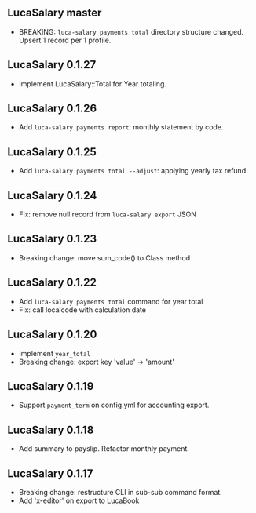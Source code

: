 ## LucaSalary master

* BREAKING: `luca-salary payments total` directory structure changed. Upsert 1 record per 1 profile.

## LucaSalary 0.1.27

* Implement LucaSalary::Total for Year totaling.

## LucaSalary 0.1.26

* Add `luca-salary payments report`: monthly statement by code.

## LucaSalary 0.1.25

* Add `luca-salary payments total --adjust`: applying yearly tax refund.

## LucaSalary 0.1.24

* Fix: remove null record from `luca-salary export` JSON

## LucaSalary 0.1.23

* Breaking change: move sum_code() to Class method

## LucaSalary 0.1.22

* Add `luca-salary payments total` command for year total
* Fix: call localcode with calculation date

## LucaSalary 0.1.20

* Implement `year_total`
* Breaking change: export key 'value' -> 'amount'

## LucaSalary 0.1.19

* Support `payment_term` on config.yml for accounting export.

## LucaSalary 0.1.18

* Add summary to payslip. Refactor monthly payment.

## LucaSalary 0.1.17

* Breaking change: restructure CLI in sub-sub command format.
* Add 'x-editor' on export to LucaBook
